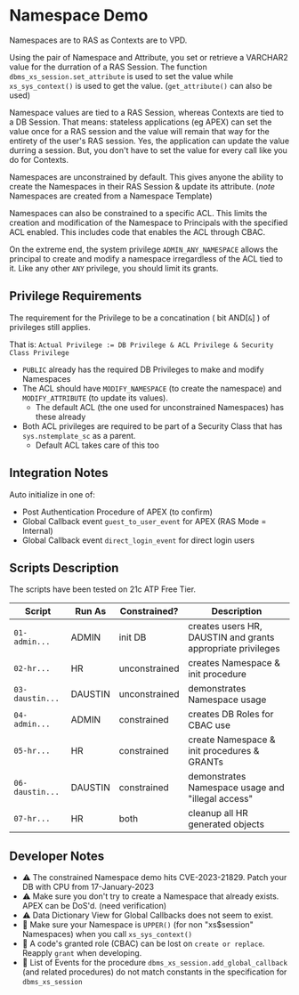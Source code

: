 # Namespace Demo

Namespaces are to RAS as Contexts are to VPD.

Using the pair of Namespace and Attribute, you set or retrieve a VARCHAR2 value for the durration of a RAS Session. The function `dbms_xs_session.set_attribute` is used to set the value while `xs_sys_context()` is used to get the value. (`get_attribute()` can also be used)

Namespace values are tied to a RAS Session, whereas Contexts are tied to a DB Session.
That means: stateless applications (eg APEX) can set the value once for a RAS session and the value will remain that way for the entirety of the user's RAS session. Yes, the application can update the value durring a session. But, you don't have to set the value for every call like you do for Contexts.

Namespaces are unconstrained by default.  This gives anyone the ability to create the Namespaces in their RAS Session & update its attribute. (*note* Namespaces are created from a Namespace Template)

Namespaces can also be constrained to a specific ACL.
This limits the creation and modification of the Namespace to Principals with the specified ACL enabled. This includes code that enables the ACL through CBAC.

On the extreme end, the system privilege `ADMIN_ANY_NAMESPACE` allows the principal to create and modify a namespace irregardless of the ACL tied to it.
Like any other `ANY` privilege, you should limit its grants.

## Privilege Requirements
The requirement for the Privilege to be a concatination ( bit AND[`&`] ) of privileges still applies.

That is:  `Actual Privilege := DB Privilege & ACL Privilege & Security Class Privilege`

- `PUBLIC` already has the required DB Privileges to make and modify Namespaces
- The ACL should have `MODIFY_NAMESPACE` (to create the namespace) and `MODIFY_ATTRIBUTE` (to update its values).
  - The default ACL (the one used for unconstrained Namespaces) has these already
- Both ACL privileges are required to be part of a Security Class that has `sys.nstemplate_sc` as a parent.
  - Default ACL takes care of this too

## Integration Notes
Auto initialize in one of:
- Post Authentication Procedure of APEX (to confirm)
- Global Callback event `guest_to_user_event` for APEX (RAS Mode = Internal)
- Global Callback event `direct_login_event` for direct login users

## Scripts Description
The scripts have been tested on 21c ATP Free Tier.

Script | Run As | Constrained? | Description
---|---|---|---
`01-admin...` | ADMIN | init DB | creates users HR, DAUSTIN and grants appropriate privileges
`02-hr...` | HR | unconstrained | creates Namespace & init procedure
`03-daustin...` | DAUSTIN | unconstrained | demonstrates Namespace usage
`04-admin...` | ADMIN | constrained | creates DB Roles for CBAC use
`05-hr...` | HR | constrained | create Namespace & init procedures & GRANTs
`06-daustin...` | DAUSTIN | constrained | demonstrates Namespace usage and "illegal access"
`07-hr...` | HR | both | cleanup all HR generated objects

## Developer Notes
- ⚠️ The constrained Namespace demo hits CVE-2023-21829. Patch your DB with CPU from 17-January-2023
- ⚠️ Make sure you don't try to create a Namespace that already exists. APEX can be DoS'd. (need verification)
- ⚠️ Data Dictionary View for Global Callbacks does not seem to exist.
- 🐜 Make sure your Namespace is `UPPER()` (for non "xs$session" Namespaces) when you call `xs_sys_context()`
- 🐜 A code's granted role (CBAC) can be lost on `create or replace`. Reapply `grant` when developing.
- 📖 List of Events for the procedure `dbms_xs_session.add_global_callback` (and related procedures) do not match constants in the specification for `dbms_xs_session`


